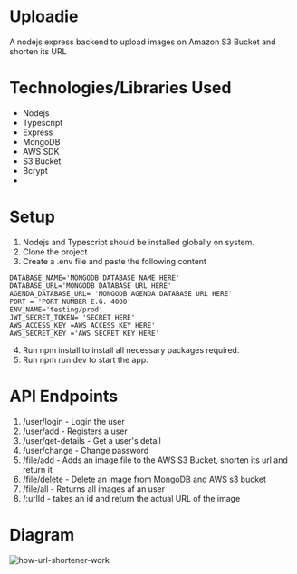 # Uploadie
A nodejs express backend to upload images on Amazon S3 Bucket and shorten its URL

# Technologies/Libraries Used

- Nodejs
- Typescript
- Express
- MongoDB
- AWS SDK
- S3 Bucket
- Bcrypt
- 
# Setup

1. Nodejs and Typescript should be installed globally on system.
2. Clone the project
3. Create a .env file and paste the following content

```
DATABASE_NAME='MONGODB DATABASE NAME HERE'
DATABASE_URL='MONGODB DATABASE URL HERE'
AGENDA_DATABASE_URL= 'MONGODB AGENDA DATABASE URL HERE'
PORT = 'PORT NUMBER E.G. 4000'
ENV_NAME='testing/prod'
JWT_SECRET_TOKEN= 'SECRET HERE'
AWS_ACCESS_KEY =AWS ACCESS KEY HERE'
AWS_SECRET_KEY ='AWS SECRET KEY HERE' 

```

4. Run npm install to install all necessary packages required.
5. Run npm run dev to start the app.

# API Endpoints

1. /user/login - Login the user
2. /user/add - Registers a user
3. /user/get-details - Get a user's detail
4. /user/change - Change password
5. /file/add - Adds an image file to the AWS S3 Bucket, shorten its url and return it
6. /file/delete - Delete an image from MongoDB and AWS s3 bucket
7. /file/all - Returns all images af an user
8. /:urlId - takes an id and return the actual URL of the image

# Diagram

![how-url-shortener-work](https://user-images.githubusercontent.com/55250734/235887184-4109be8a-8c44-4883-829c-a7f5aabc3244.jpeg)
